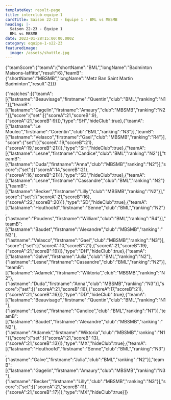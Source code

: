 ```yaml
---
templateKey: result-page
title: interclub-equipe-1
cardTitle: Saison 22-23 - Équipe 1 - BML vs MBSMB
heading: |-
  Saison 22-23 - Équipe 1
  BML vs MBSMB
date: 2023-01-28T15:00:00.000Z
category: equipe-1-s22-23
featuredimage:
  image: /assets/shuttle.jpg
---
```


<teamscoreboard>{"teamScore":{"teamA":{"shortName":"BML","longName":"Badminton Maisons-laffitte","result":6},"teamB":{"shortName":"MBSMB","longName":"Metz Ban Saint Martin Badminton","result":2}}}</teamscoreboard>

<scoreboard>{"matches":[{"teamA":[{"lastname":"Beauvisage","firstname":"Quentin","club":"BML","ranking":"N1"}],"teamB":[{"lastname":"Gagelin","firstname":"Amaury","club":"MBSMB","ranking":"N2"}],"score":{"set":[{"scoreA":21,"scoreB":9},{"scoreA":21,"scoreB":9}]},"type":"SH","hideClub":true},{"teamA":[{"lastname":"Le Moulec","firstname":"Corentin","club":"BML","ranking":"N3"}],"teamB":[{"lastname":"Velasco","firstname":"Gael","club":"MBSMB","ranking":"R4"}],"score":{"set":[{"scoreA":19,"scoreB":21},{"scoreA":19,"scoreB":21}]},"type":"SH","hideClub":true},{"teamA":[{"lastname":"Lesne","firstname":"Candice","club":"BML","ranking":"N2"}],"teamB":[{"lastname":"Duda","firstname":"Anna","club":"MBSMB","ranking":"N2"}],"score":{"set":[{"scoreA":14,"scoreB":21},{"scoreA":16,"scoreB":21}]},"type":"SD","hideClub":true},{"teamA":[{"lastname":"Lesne","firstname":"Cassandre","club":"BML","ranking":"N2"}],"teamB":[{"lastname":"Becker","firstname":"Lilly","club":"MBSMB","ranking":"N2"}],"score":{"set":[{"scoreA":21,"scoreB":16},{"scoreA":22,"scoreB":20}]},"type":"SD","hideClub":true},{"teamA":[{"lastname":"Houthoofd","firstname":"Senne","club":"BML","ranking":"N2"},{"lastname":"Poudens","firstname":"William","club":"BML","ranking":"R4"}],"teamB":[{"lastname":"Baudet","firstname":"Alexandre","club":"MBSMB","ranking":"N3"},{"lastname":"Velasco","firstname":"Gael","club":"MBSMB","ranking":"N3"}],"score":{"set":[{"scoreA":10,"scoreB":21},{"scoreA":21,"scoreB":19},{"scoreA":21,"scoreB":19}]},"type":"DH","hideClub":true},{"teamA":[{"lastname":"Galve","firstname":"Julia","club":"BML","ranking":"N2"},{"lastname":"Lesne","firstname":"Cassandre","club":"BML","ranking":"N2"}],"teamB":[{"lastname":"Adamek","firstname":"Wiktoria","club":"MBSMB","ranking":"N2"},{"lastname":"Duda","firstname":"Anna","club":"MBSMB","ranking":"N3"}],"score":{"set":[{"scoreA":21,"scoreB":16},{"scoreA":17,"scoreB":21},{"scoreA":21,"scoreB":16}]},"type":"DD","hideClub":true},{"teamA":[{"lastname":"Beauvisage","firstname":"Quentin","club":"BML","ranking":"N1"},{"lastname":"Lesne","firstname":"Candice","club":"BML","ranking":"N1"}],"teamB":[{"lastname":"Baudet","firstname":"Alexandre","club":"MBSMB","ranking":"N2"},{"lastname":"Adamek","firstname":"Wiktoria","club":"MBSMB","ranking":"N1"}],"score":{"set":[{"scoreA":21,"scoreB":13},{"scoreA":21,"scoreB":13}]},"type":"MX","hideClub":true},{"teamA":[{"lastname":"Houthoofd","firstname":"Senne","club":"BML","ranking":"N3"},{"lastname":"Galve","firstname":"Julia","club":"BML","ranking":"N2"}],"teamB":[{"lastname":"Gagelin","firstname":"Amaury","club":"MBSMB","ranking":"N3"},{"lastname":"Becker","firstname":"Lilly","club":"MBSMB","ranking":"N3"}],"score":{"set":[{"scoreA":21,"scoreB":11},{"scoreA":21,"scoreB":17}]},"type":"MX","hideClub":true}]}</scoreboard>